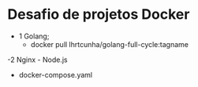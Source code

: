 # Desafio de projetos Docker

- 1 Golang;
  - docker pull lhrtcunha/golang-full-cycle:tagname

-2 Nginx - Node.js
  - docker-compose.yaml
     
